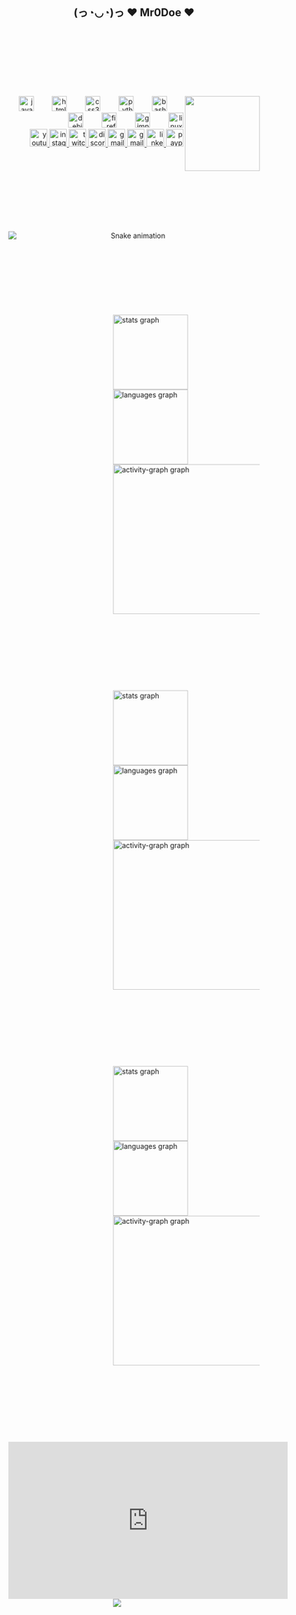 <h2 align="center">(っ◔◡◔)っ ♥ Mr0Doe ♥</h2>
<br>
<br>
<br>
<br>
<br>
<br>
<br>
<br>
<img align="right" height="150" src="https://avatars.githubusercontent.com/u/204567910"  />

<div align="right">
  <img src="https://cdn.jsdelivr.net/gh/devicons/devicon/icons/javascript/javascript-original.svg" height="30" alt="javascript logo"  />
  <img width="29" />
  <img src="https://cdn.jsdelivr.net/gh/devicons/devicon/icons/html5/html5-plain.svg" height="30" alt="html5 logo"  />
  <img width="29" />
  <img src="https://cdn.jsdelivr.net/gh/devicons/devicon/icons/css3/css3-plain.svg" height="30" alt="css3 logo"  />
  <img width="29" />
  <img src="https://cdn.jsdelivr.net/gh/devicons/devicon/icons/python/python-plain.svg" height="30" alt="python logo"  />
  <img width="29" />
  <img src="https://cdn.jsdelivr.net/gh/devicons/devicon/icons/bash/bash-original.svg" height="30" alt="bash logo"  />
  <img width="29" />
  <img src="https://cdn.jsdelivr.net/gh/devicons/devicon/icons/debian/debian-original-wordmark.svg" height="30" alt="debian logo"  />
  <img width="29" />
  <img src="https://cdn.jsdelivr.net/gh/devicons/devicon/icons/firefox/firefox-plain.svg" height="30" alt="firefox logo"  />
  <img width="29" />
  <img src="https://cdn.jsdelivr.net/gh/devicons/devicon/icons/gimp/gimp-plain-wordmark.svg" height="30" alt="gimp logo"  />
  <img width="29" />
  <img src="https://cdn.jsdelivr.net/gh/devicons/devicon/icons/linux/linux-original.svg" height="30" alt="linux logo"  />
</div>

<div align="right">
  <a href="https://www.youtube.com/@0.ua" target="_blank">
    <img src="https://img.shields.io/static/v1?message=Youtube&logo=youtube&label=&color=FF0000&logoColor=white&labelColor=&style=for-the-badge" height="35" alt="youtube logo"  />
  </a>
  <a href="https://www.instagram.com/6rfdd45/" target="_blank">
    <img src="https://img.shields.io/static/v1?message=Instagram&logo=instagram&label=&color=E4405F&logoColor=white&labelColor=&style=for-the-badge" height="35" alt="instagram logo"  />
  </a>
  <a href="https://www.twitch.tv/brudere" target="_blank">
    <img src="https://img.shields.io/static/v1?message=Twitch&logo=twitch&label=&color=9146FF&logoColor=white&labelColor=&style=for-the-badge" height="35" alt="twitch logo"  />
  </a>
  <a href="https://external-content.duckduckgo.com/iu/?u=https%3A%2F%2Fmedia4.giphy.com%2Fmedia%2FRJwX8uzgNZhyh8RbYk%2Fgiphy.gif" target="_blank">
    <img src="https://img.shields.io/static/v1?message=Discord&logo=discord&label=&color=7289DA&logoColor=white&labelColor=&style=for-the-badge" height="35" alt="discord logo"  />
  </a>
  <a href="https://german.dev.tc" target="_blank">
    <img src="https://img.shields.io/static/v1?message=german.dev&logo=gitlab&label=&color=D14836&logoColor=white&labelColor=&style=for-the-badge" height="35" alt="gmail logo"  />
  </a>
  <a href="https://il.rf.gd" target="_blank">
    <img src="https://img.shields.io/static/v1?message=il.rf.gd&logo=gitlab&label=&color=D14836&logoColor=white&labelColor=&style=for-the-badge" height="35" alt="gmail logo"  />
  </a>
  <a href="https://github.com/mr0doe" target="_blank">
    <img src="https://img.shields.io/static/v1?message=github&logo=github&label=&color=5b1697&logoColor=white&labelColor=&style=for-the-badge" height="35" alt="linkedin logo"  />
  </a>
  <a href="https://external-content.duckduckgo.com/iu/?u=https%3A%2F%2Fmedia4.giphy.com%2Fmedia%2FRJwX8uzgNZhyh8RbYk%2Fgiphy.gif" target="_blank">
    <img src="https://img.shields.io/static/v1?message=PayPal&logo=paypal&label=&color=00457C&logoColor=white&labelColor=&style=for-the-badge" height="35" alt="paypal logo"  />
  </a>
</div>
<br>
<br>
<br>
<br>
<br>
<br>
<br>
<br>
<br>



<p align="center">
  <img src="https://profile-readme-generator.com/assets/snake.svg" alt="Snake animation" style="display:block; margin:auto;" />
</p>
<br>
<br>
<br>
<br>
<br>
<br>
<br>
<br>

<div align="left" style="margin-left: 15em; style="margin-right: 10em;>
  <img src="https://github-readme-stats.vercel.app/api?username=mr0doe&hide_title=false&hide_rank=false&show_icons=true&include_all_commits=true&count_private=true&disable_animations=false&theme=aura&locale=en&hide_border=true&order=1" height="150" alt="stats graph"  />
  <img src="https://github-readme-stats.vercel.app/api/top-langs?username=mr0doe&locale=en&hide_title=true&layout=compact&card_width=320&langs_count=5&theme=aura&hide_border=true&order=2" height="150" alt="languages graph"  />
  <img src="https://github-readme-activity-graph.vercel.app/graph?username=mr0doe&radius=16&theme=gotham&area=true&order=5&custom_title=major%20updates%20in%20'Button360'%20repos&hide_border=false&hide_title=false" height="300" alt="activity-graph graph"  />
</div>
<br>
<br>
<br>
<br>
<br>
<br>
<br>
<br>
<br>

<div align="left" style="margin-left: 15em; style="margin-right: 10em;>
  <img src="https://github-readme-stats.vercel.app/api?username=globalforums&hide_title=false&hide_rank=false&show_icons=true&include_all_commits=true&count_private=true&disable_animations=false&theme=aura&locale=en&hide_border=true&order=1" height="150" alt="stats graph"  />
  <img src="https://github-readme-stats.vercel.app/api/top-langs?username=globalforums&locale=en&hide_title=true&layout=compact&card_width=320&langs_count=5&theme=aura&hide_border=true&order=2" height="150" alt="languages graph"  />
  <img src="https://github-readme-activity-graph.vercel.app/graph?username=globalforums&radius=16&theme=gotham&area=true&order=5&custom_title=major%20updates%20in%20'Button360'%20repos&hide_border=false&hide_title=false" height="300" alt="activity-graph graph"  />
</div>
<br>
<br>
<br>
<br>
<br>
<br>
<br>
<br>
<br>

<div align="left" style="margin-left: 15em; style="margin-right: 10em;>
  <img src="https://github-readme-stats.vercel.app/api?username=button360&hide_title=false&hide_rank=false&show_icons=true&include_all_commits=true&count_private=true&disable_animations=false&theme=aura&locale=en&hide_border=true&order=1" height="150" alt="stats graph"  />
  <img src="https://github-readme-stats.vercel.app/api/top-langs?username=button360&locale=en&hide_title=true&layout=compact&card_width=320&langs_count=5&theme=aura&hide_border=true&order=2" height="150" alt="languages graph"  />
  <img src="https://github-readme-activity-graph.vercel.app/graph?username=button360&radius=16&theme=gotham&area=true&order=5&custom_title=major%20updates%20in%20'Button360'%20repos&hide_border=false&hide_title=false" height="300" alt="activity-graph graph"  />
</div>
<br>
<br>
<br>
<br>
<br>
<br>
<br>
<br>
<br>
<iframe width="560" height="315" src="https://www.youtube.com/embed/dQw4w9WgXcQ" frameborder="0" allowfullscreen></iframe>
<div align="left" style="margin-left: 15em; style="margin-right: 10em;>
  <img src="https://visitor-badge.laobi.icu/badge?page_id=mr0doe.mr0doe&left_text=usr_table.%7Bvisited%7D"  />
</div>
